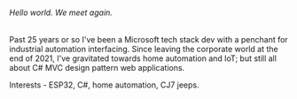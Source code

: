 <h6>Hello world. We meet again.</h6>

Past 25 years or so I've been a Microsoft tech stack dev with a penchant for industrial automation interfacing. Since leaving the corporate world at the end of 2021, I've gravitated towards home automation and IoT; but still all about C# MVC design pattern web applications. 

Interests -
ESP32, C#, home automation, CJ7 jeeps.


<!---
FlyingRossolini/FlyingRossolini is a ✨ special ✨ repository because its `README.md` (this file) appears on your GitHub profile.
You can click the Preview link to take a look at your changes.
--->
